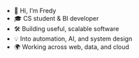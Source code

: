 - 👋 Hi, I’m Fredy
- 🎓 CS student & BI developer
- 🛠️ Building useful, scalable software
- 💡 Into automation, AI, and system design
- 🌍 Working across web, data, and cloud

<!---
fmata17/fmata17 is a ✨ special ✨ repository because its `README.md` (this file) appears on your GitHub profile.
You can click the Preview link to take a look at your changes.
--->
